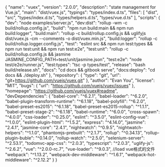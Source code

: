 {
  "name": "vuex",
  "version": "2.0.0",
  "description": "state management for Vue.js",
  "main": "dist/vuex.js",
  "typings": "types/index.d.ts",
  "files": [
    "dist",
    "src",
    "types/index.d.ts",
    "types/helpers.d.ts",
    "types/vue.d.ts"
  ],
  "scripts": {
    "dev": "node examples/server.js",
    "dev:dist": "rollup -wm -c build/rollup.config.js",
    "build": "npm run build:main && npm run build:logger",
    "build:main": "rollup -c build/rollup.config.js && uglifyjs dist/vuex.js -cm --comments -o dist/vuex.min.js",
    "build:logger": "rollup -c build/rollup.logger.config.js",
    "test": "eslint src && npm run test:types && npm run test:unit && npm run test:e2e",
    "test:unit": "rollup -c build/rollup.config.js && jasmine JASMINE_CONFIG_PATH=test/unit/jasmine.json",
    "test:e2e": "node test/e2e/runner.js",
    "test:types": "tsc -p types/test",
    "release": "bash build/release.sh",
    "docs": "cd docs && gitbook serve",
    "docs:deploy": "cd docs && ./deploy.sh"
  },
  "repository": {
    "type": "git",
    "url": "git+https://github.com/vuejs/vuex.git"
  },
  "author": "Evan You",
  "license": "MIT",
  "bugs": {
    "url": "https://github.com/vuejs/vuex/issues"
  },
  "homepage": "https://github.com/vuejs/vuex#readme",
  "devDependencies": {
    "babel-core": "^6.2.1",
    "babel-loader": "^6.2.0",
    "babel-plugin-transform-runtime": "^6.1.18",
    "babel-polyfill": "^6.2.0",
    "babel-preset-es2015": "^6.1.18",
    "babel-preset-es2015-rollup": "^1.1.1",
    "babel-preset-stage-2": "^6.1.18",
    "babel-runtime": "^6.0.0",
    "cross-spawn": "^4.0.0",
    "css-loader": "^0.25.0",
    "eslint": "^3.5.0",
    "eslint-config-vue": "^1.0.0",
    "eslint-plugin-html": "^1.5.2",
    "express": "^4.14.0",
    "jasmine": "2.4.1",
    "jasmine-core": "2.4.1",
    "nightwatch": "^0.9.5",
    "nightwatch-helpers": "^1.1.0",
    "phantomjs-prebuilt": "^2.1.7",
    "rollup": "^0.34.13",
    "rollup-plugin-buble": "^0.14.0",
    "rollup-watch": "^2.5.0",
    "selenium-server": "^2.53.1",
    "todomvc-app-css": "^2.0.3",
    "typescript": "^2.0.3",
    "uglify-js": "^2.6.2",
    "vue": "^2.0.0-rc.7",
    "vue-loader": "^9.0.3",   //load vue格式的文件
    "webpack": "^1.13.2",
    "webpack-dev-middleware": "^1.6.1",
    "webpack-hot-middleware": "^2.12.2"
  }
}
